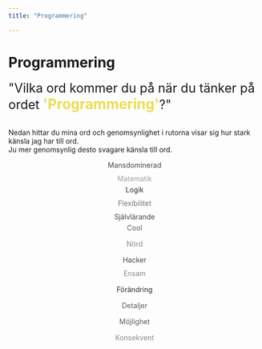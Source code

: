 ```yaml
---
title: "Programmering"

---
```

Programmering
=========================
<div class="frame">

<span style="font-size:25px;">"Vilka ord kommer du på när du tänker på ordet <span style="color: #ECDD53; font-size:28px; font-weight: bold;">'Programmering'</span>?"</span></br></br>

Nedan hittar du mina ord och genomsynlighet i rutorna visar sig hur stark känsla jag har till ord.</br>
Ju mer genomsynlig desto svagare känsla till ord.</br>

</div>


<div style="margin:auto; text-align:center; width:500px;">
<div class="box" style="opacity:0.8; margin:10px;">Mansdominerad</div>
<div class="box" style="opacity:0.4;margin:5px 15px;">Matematik</div>
<div class="box" style="opacity:0.9; margin:5px;">Logik</div>
<div class="box" style="opacity:0.6;margin:10px 15px;">Flexibilitet</div>

<div class="box" style="opacity:0.8;margin:5px 10px;">Självlärande</div>
<div class="box" style="opacity:0.7; margin:5px;">Cool</div>
<div class="box" style="opacity:0.5;margin:15px;">Nörd</div>
<div class="box" style="opacity:0.8; margin:10px;">Hacker</div>
<div class="box" style="opacity:0.5; margin:5px 10px 5px;">Ensam</div>

<div class="box" style="opacity:0.9; margin:15px;">Förändring</div>
<div class="box" style="opacity:0.7;margin: 10px 5px;">Detaljer</div>
<div class="box" style="opacity:0.7; margin:15px 5px;">Möjlighet</div>
<div class="box" style="opacity:0.5; margin:10px;">Konsekvent</div>
</div>
